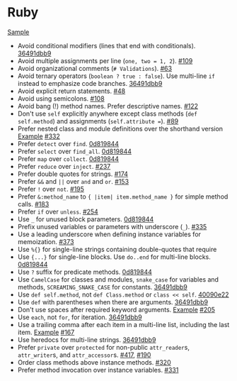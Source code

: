 Ruby
====

[Sample](sample.rb)

* Avoid conditional modifiers (lines that end with conditionals). [36491dbb9]
* Avoid multiple assignments per line (`one, two = 1, 2`). [#109]
* Avoid organizational comments (`# Validations`). [#63]
* Avoid ternary operators (`boolean ? true : false`). Use multi-line `if`
  instead to emphasize code branches. [36491dbb9]
* Avoid explicit return statements. [#48]
* Avoid using semicolons. [#108]
* Avoid bang (!) method names. Prefer descriptive names. [#122]
* Don't use `self` explicitly anywhere except class methods (`def self.method`)
  and assignments (`self.attribute =`). [#89]
* Prefer nested class and module definitions over the shorthand version
  [Example][class definition example] [#332]
* Prefer `detect` over `find`. [0d819844]
* Prefer `select` over `find_all`. [0d819844]
* Prefer `map` over `collect`. [0d819844]
* Prefer `reduce` over `inject`. [#237]
* Prefer double quotes for strings. [#174]
* Prefer `&&` and `||` over `and` and `or`. [#153]
* Prefer `!` over `not`. [#195]
* Prefer `&:method_name` to `{ |item| item.method_name }` for simple method
  calls. [#183]
* Prefer `if` over `unless`. [#254]
* Use `_` for unused block parameters. [0d819844]
* Prefix unused variables or parameters with underscore (`_`). [#335]
* Use a leading underscore when defining instance variables for memoization.
  [#373]
* Use `%{}` for single-line strings containing double-quotes that require
* Use `{...}` for single-line blocks. Use `do..end` for multi-line blocks.
  [0d819844]
* Use `?` suffix for predicate methods. [0d819844]
* Use `CamelCase` for classes and modules, `snake_case` for variables and
  methods, `SCREAMING_SNAKE_CASE` for constants. [36491dbb9]
* Use `def self.method`, not `def Class.method` or `class << self`. [40090e22]
* Use `def` with parentheses when there are arguments. [36491dbb9]
* Don't use spaces after required keyword arguments. [Example][required kwargs]
  [#205]
* Use `each`, not `for`, for iteration. [36491dbb9]
* Use a trailing comma after each item in a multi-line list, including the last
  item. [Example][trailing comma example] [#167]
* Use heredocs for multi-line strings. [36491dbb9]
* Prefer `private` over `protected` for non-public `attr_reader`s,
  `attr_writer`s, and `attr_accessor`s. [#417], [#190]
* Order class methods above instance methods. [#320]
* Prefer method invocation over instance variables. [#331]

[#48]: https://github.com/thoughtbot/guides/pull/48
[#63]: https://github.com/thoughtbot/guides/pull/63
[#89]: https://github.com/thoughtbot/guides/pull/89
[#108]: https://github.com/thoughtbot/guides/pull/108
[#109]: https://github.com/thoughtbot/guides/pull/109
[#122]: https://github.com/thoughtbot/guides/pull/122
[#153]: https://github.com/thoughtbot/guides/pull/153
[#167]: https://github.com/thoughtbot/guides/pull/167
[#174]: https://github.com/thoughtbot/guides/pull/174
[#183]: https://github.com/thoughtbot/guides/pull/183
[#190]: https://github.com/thoughtbot/guides/pull/190
[#195]: https://github.com/thoughtbot/guides/pull/195
[#205]: https://github.com/thoughtbot/guides/pull/205
[#237]: https://github.com/thoughtbot/guides/pull/237
[#254]: https://github.com/thoughtbot/guides/pull/254
[#320]: https://github.com/thoughtbot/guides/pull/320
[#331]: https://github.com/thoughtbot/guides/pull/331
[#332]: https://github.com/thoughtbot/guides/pull/332
[#335]: https://github.com/thoughtbot/guides/pull/335
[#373]: https://github.com/thoughtbot/guides/pull/373
[#417]: https://github.com/thoughtbot/guides/pull/417
[0d819844]: https://github.com/thoughtbot/guides/commit/0d819844
[36491dbb9]: https://github.com/thoughtbot/guides/commit/36491dbb9
[40090e22]: https://github.com/thoughtbot/guides/commit/40090e22
[trailing comma example]: /style/ruby/sample.rb#L53
[required kwargs]: /style/ruby/sample.rb#L16
[class definition example]: /style/ruby/sample.rb#L103
